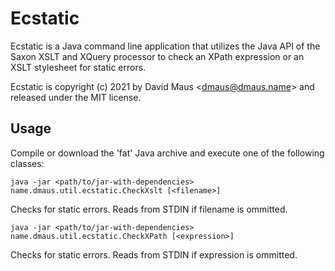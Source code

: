 Ecstatic
=

Ecstatic is a Java command line application that utilizes the Java API of the Saxon XSLT and XQuery processor to check
an XPath expression or an XSLT stylesheet for static errors.

Ecstatic is copyright (c) 2021 by David Maus &lt;dmaus@dmaus.name&gt; and released under the MIT license.

Usage
-

Compile or download the 'fat' Java archive and execute one of the following classes:

```
java -jar <path/to/jar-with-dependencies> name.dmaus.util.ecstatic.CheckXslt [<filename>]
```

Checks <filename> for static errors. Reads from STDIN if filename is ommitted.

```
java -jar <path/to/jar-with-dependencies> name.dmaus.util.ecstatic.CheckXPath [<expression>]
```

Checks <expression> for static errors. Reads from STDIN if expression is ommitted.

